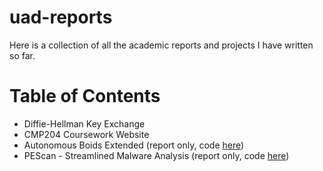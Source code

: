# uad-reports
Here is a collection of all the academic reports and projects I have written so far.

# Table of Contents
- Diffie-Hellman Key Exchange
- CMP204 Coursework Website
- Autonomous Boids Extended (report only, code [here](https://github.com/carettt/autonomous-boids-extended))
- PEScan - Streamlined Malware Analysis (report only, code [here](https://github.com/carettt/pescan))
